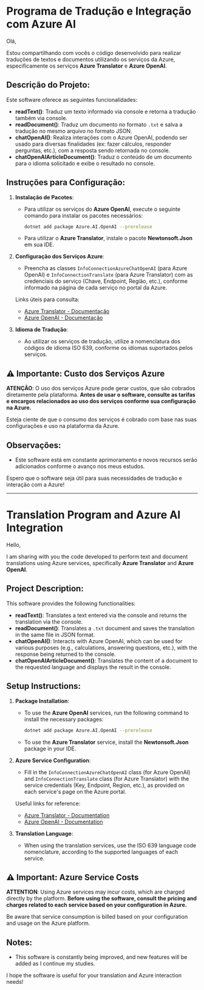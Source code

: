 # Programa de Tradução e Integração com Azure AI

Olá,

Estou compartilhando com vocês o código desenvolvido para realizar traduções de textos e documentos utilizando os serviços da Azure, especificamente os serviços **Azure Translator** e **Azure OpenAI**.

## Descrição do Projeto:
Este software oferece as seguintes funcionalidades:

- **readText()**: Traduz um texto informado via console e retorna a tradução também via console.
- **readDocument()**: Traduz um documento no formato `.txt` e salva a tradução no mesmo arquivo no formato JSON.
- **chatOpenAI()**: Realiza interações com o Azure OpenAI, podendo ser usado para diversas finalidades (ex: fazer cálculos, responder perguntas, etc.), com a resposta sendo retornada no console.
- **chatOpenAIArticleDocument()**: Traduz o conteúdo de um documento para o idioma solicitado e exibe o resultado no console.

## Instruções para Configuração:

1. **Instalação de Pacotes**:
    - Para utilizar os serviços do **Azure OpenAI**, execute o seguinte comando para instalar os pacotes necessários:
      ```bash
      dotnet add package Azure.AI.OpenAI --prerelease
      ```
    - Para utilizar o **Azure Translator**, instale o pacote **Newtonsoft.Json** em sua IDE.

2. **Configuração dos Serviços Azure**:
    - Preencha as classes `InfoConnectionAzureChatOpenAI` (para Azure OpenAI) e `InfoConnectionTranslate` (para Azure Translator) com as credenciais do serviço (Chave, Endpoint, Região, etc.), conforme informado na página de cada serviço no portal da Azure.

    Links úteis para consulta:
    - [Azure Translator - Documentação](https://learn.microsoft.com/en-us/azure/ai-services/translator/quickstart-text-rest-api?tabs=csharp)
    - [Azure OpenAI - Documentação](https://learn.microsoft.com/pt-br/azure/ai-services/openai/chatgpt-quickstart?tabs=command-line%2Cjavascript-keyless%2Ctypescript-keyless%2Cpython-new&pivots=programming-language-csharp)

3. **Idioma de Tradução**:
    - Ao utilizar os serviços de tradução, utilize a nomenclatura dos códigos de idioma ISO 639, conforme os idiomas suportados pelos serviços.

## ⚠️ **Importante**: Custo dos Serviços Azure

**ATENÇÃO**: O uso dos serviços Azure pode gerar custos, que são cobrados diretamente pela plataforma. **Antes de usar o software, consulte as tarifas e encargos relacionados ao uso dos serviços conforme sua configuração na Azure.**

Esteja ciente de que o consumo dos serviços é cobrado com base nas suas configurações e uso na plataforma da Azure.

## Observações:
- Este software está em constante aprimoramento e novos recursos serão adicionados conforme o avanço nos meus estudos.

Espero que o software seja útil para suas necessidades de tradução e interação com a Azure!

***

# Translation Program and Azure AI Integration

Hello,

I am sharing with you the code developed to perform text and document translations using Azure services, specifically **Azure Translator** and **Azure OpenAI**.

## Project Description:
This software provides the following functionalities:

- **readText()**: Translates a text entered via the console and returns the translation via the console.
- **readDocument()**: Translates a `.txt` document and saves the translation in the same file in JSON format.
- **chatOpenAI()**: Interacts with Azure OpenAI, which can be used for various purposes (e.g., calculations, answering questions, etc.), with the response being returned to the console.
- **chatOpenAIArticleDocument()**: Translates the content of a document to the requested language and displays the result in the console.

## Setup Instructions:

1. **Package Installation**:
    - To use the **Azure OpenAI** services, run the following command to install the necessary packages:
      ```bash
      dotnet add package Azure.AI.OpenAI --prerelease
      ```
    - To use the **Azure Translator** service, install the **Newtonsoft.Json** package in your IDE.

2. **Azure Service Configuration**:
    - Fill in the `InfoConnectionAzureChatOpenAI` class (for Azure OpenAI) and `InfoConnectionTranslate` class (for Azure Translator) with the service credentials (Key, Endpoint, Region, etc.), as provided on each service's page on the Azure portal.

    Useful links for reference:
    - [Azure Translator - Documentation](https://learn.microsoft.com/en-us/azure/ai-services/translator/quickstart-text-rest-api?tabs=csharp)
    - [Azure OpenAI - Documentation](https://learn.microsoft.com/pt-br/azure/ai-services/openai/chatgpt-quickstart?tabs=command-line%2Cjavascript-keyless%2Ctypescript-keyless%2Cpython-new&pivots=programming-language-csharp)

3. **Translation Language**:
    - When using the translation services, use the ISO 639 language code nomenclature, according to the supported languages of each service.

## ⚠️ **Important**: Azure Service Costs

**ATTENTION**: Using Azure services may incur costs, which are charged directly by the platform. **Before using the software, consult the pricing and charges related to each service based on your configuration in Azure.**

Be aware that service consumption is billed based on your configuration and usage on the Azure platform.

## Notes:
- This software is constantly being improved, and new features will be added as I continue my studies.

I hope the software is useful for your translation and Azure interaction needs!

